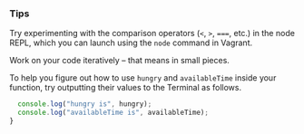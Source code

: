 ### Tips

Try experimenting with the comparison operators (`<`, `>`, `===`, etc.) in the node REPL, which you can launch using the `node` command in Vagrant.

Work on your code iteratively – that means in small pieces. 

To help you figure out how to use `hungry` and `availableTime` inside your function, try outputting their values to the Terminal as follows.

```javascript function whatToDoForLunch(hungry, availableTime) {
  console.log("hungry is", hungry);
  console.log("availableTime is", availableTime);
}
```